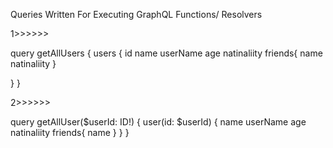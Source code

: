 Queries Written For Executing GraphQL Functions/ Resolvers 

1>>>>>>

 query getAllUsers {
  users {
    id
    name
    userName
    age
  natinaliity
  friends{
    name
    natinaliity
  }
    
  }
}


2>>>>>>

query getAllUser($userId: ID!) {
 user(id: $userId) {
   name
   userName
   age 
   natinaliity
   friends{
   name
   }
 }
}